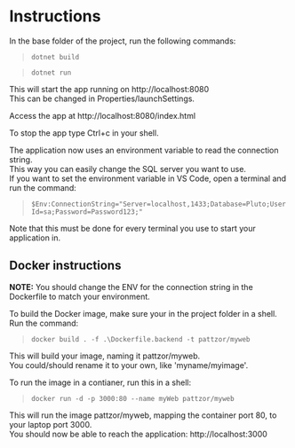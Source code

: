 # Instructions 

In the base folder of the project, run the following commands:  

>``dotnet build``   

>``dotnet run``   

This will start the app running on http://localhost:8080   
This can be changed in Properties/launchSettings.  

Access the app at http://localhost:8080/index.html   

To stop the app type Ctrl+c in your shell.  

The application now uses an environment variable to read the connection string.  
This way you can easily change the SQL server you want to use.  
If you want to set the environment variable in VS Code, open a terminal and run the command:  

>``$Env:ConnectionString="Server=localhost,1433;Database=Pluto;User Id=sa;Password=Password123;"``  

Note that this must be done for every terminal you use to start your application in.   

## Docker instructions

**NOTE:** You should change the ENV for the connection string in the Dockerfile to match your environment.  

To build the Docker image, make sure your in the project folder in a shell.   
Run the command:

>``docker build . -f .\Dockerfile.backend -t pattzor/myweb``

This will build your image, naming it pattzor/myweb.  
You could/should rename it to your own, like 'myname/myimage'.   

To run the image in a contianer, run this in a shell:

>``docker run -d -p 3000:80 --name myWeb pattzor/myweb``   

This will run the image pattzor/myweb, mapping the container port 80, to your laptop port 3000.   
You should now be able to reach the application: http://localhost:3000   
